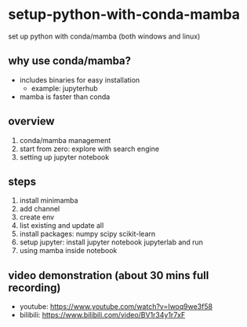# setup-python-with-conda-mamba
set up python with conda/mamba (both windows and linux)

## why use conda/mamba?
- includes binaries for easy installation
	+ example: jupyterhub
- mamba is faster than conda

## overview
1. conda/mamba management
2. start from zero: explore with search engine 
3. setting up jupyter notebook


## steps
1. install minimamba
2. add channel
3. create env
4. list existing and update all
5. install packages: numpy scipy scikit-learn 
6. setup jupyter: install jupyter notebook jupyterlab and run
7. using mamba inside notebook


## video demonstration (about 30 mins full recording)
- youtube: https://www.youtube.com/watch?v=Iwoq9we3f58
- bilibili: https://www.bilibili.com/video/BV1r34y1r7xF
